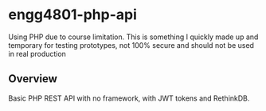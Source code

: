 # engg4801-php-api
Using PHP due to course limitation. This is something I quickly made up and temporary for testing prototypes, not 100% secure and should not be used in real production

## Overview
Basic PHP REST API with no framework, with JWT tokens and RethinkDB.
